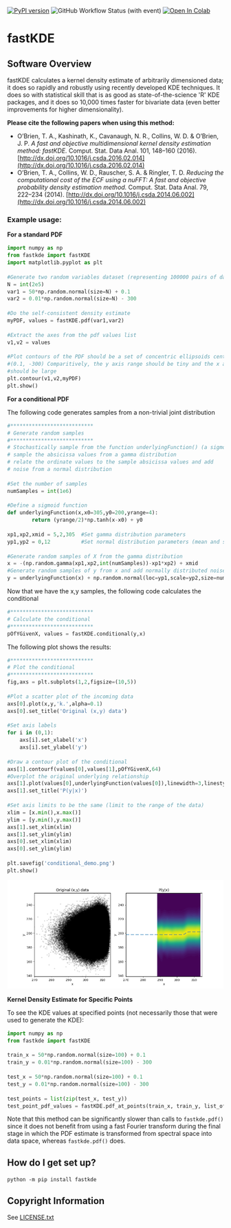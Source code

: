 [![PyPI version](https://badge.fury.io/py/fastkde.svg)](https://badge.fury.io/py/fastkde)
![GitHub Workflow Status (with event)](https://img.shields.io/github/actions/workflow/status/lbl-eesa/fastkde/test.yml?event=push&label=tests)
<a target="_blank" href="https://colab.research.google.com/github/LBL-EESA/fastkde/blob/main/testing/readme_test.ipynb"> <img src="https://colab.research.google.com/assets/colab-badge.svg" alt="Open In Colab"/> </a>

# fastKDE

## Software Overview

fastKDE calculates a kernel density estimate of arbitrarily dimensioned
data; it does so rapidly and robustly using recently developed KDE
techniques. It does so with statistical skill that is as good as
state-of-the-science 'R' KDE packages, and it does so 10,000 times
faster for bivariate data (even better improvements for higher
dimensionality).

**Please cite the following papers when using this method:**

* O’Brien, T. A., Kashinath, K., Cavanaugh, N. R., Collins, W. D. & O’Brien, J. P. *A fast and objective multidimensional kernel density estimation method: fastKDE.* Comput. Stat. Data Anal. 101, 148–160 (2016). [http://dx.doi.org/10.1016/j.csda.2016.02.014](http://dx.doi.org/10.1016/j.csda.2016.02.014)
* O’Brien, T. A., Collins, W. D., Rauscher, S. A. & Ringler, T. D. *Reducing the computational cost of the ECF using a nuFFT: A fast and objective probability density estimation method.* Comput. Stat. Data Anal. 79, 222–234 (2014). [http://dx.doi.org/10.1016/j.csda.2014.06.002](http://dx.doi.org/10.1016/j.csda.2014.06.002)

### Example usage:

**For a standard PDF**

```python
import numpy as np
from fastkde import fastKDE
import matplotlib.pyplot as plt

#Generate two random variables dataset (representing 100000 pairs of datapoints)
N = int(2e5)
var1 = 50*np.random.normal(size=N) + 0.1
var2 = 0.01*np.random.normal(size=N) - 300

#Do the self-consistent density estimate
myPDF, values = fastKDE.pdf(var1,var2)

#Extract the axes from the pdf values list
v1,v2 = values

#Plot contours of the PDF should be a set of concentric ellipsoids centered on
#(0.1, -300) Comparitively, the y axis range should be tiny and the x axis range
#should be large
plt.contour(v1,v2,myPDF)
plt.show()
```


**For a conditional PDF**

The following code generates samples from a non-trivial joint
distribution

```python
#***************************
# Generate random samples
#***************************
# Stochastically sample from the function underlyingFunction() (a sigmoid):
# sample the absicissa values from a gamma distribution
# relate the ordinate values to the sample absicissa values and add
# noise from a normal distribution

#Set the number of samples
numSamples = int(1e6)

#Define a sigmoid function
def underlyingFunction(x,x0=305,y0=200,yrange=4):
        return (yrange/2)*np.tanh(x-x0) + y0

xp1,xp2,xmid = 5,2,305  #Set gamma distribution parameters
yp1,yp2 = 0,12          #Set normal distribution parameters (mean and std)

#Generate random samples of X from the gamma distribution
x = -(np.random.gamma(xp1,xp2,int(numSamples))-xp1*xp2) + xmid
#Generate random samples of y from x and add normally distributed noise
y = underlyingFunction(x) + np.random.normal(loc=yp1,scale=yp2,size=numSamples)
```

Now that we have the x,y samples, the following code calculates the
conditional

```python
#***************************
# Calculate the conditional
#***************************
pOfYGivenX, values = fastKDE.conditional(y,x)
```

The following plot shows the results:

```python
#***************************
# Plot the conditional
#***************************
fig,axs = plt.subplots(1,2,figsize=(10,5))

#Plot a scatter plot of the incoming data
axs[0].plot(x,y,'k.',alpha=0.1)
axs[0].set_title('Original (x,y) data')

#Set axis labels
for i in (0,1):
    axs[i].set_xlabel('x')
    axs[i].set_ylabel('y')

#Draw a contour plot of the conditional
axs[1].contourf(values[0],values[1],pOfYGivenX,64)
#Overplot the original underlying relationship
axs[1].plot(values[0],underlyingFunction(values[0]),linewidth=3,linestyle='--',alpha=0.5)
axs[1].set_title('P(y|x)')

#Set axis limits to be the same (limit to the range of the data)
xlim = [x.min(),x.max()]
ylim = [y.min(),y.max()]
axs[1].set_xlim(xlim)
axs[1].set_ylim(ylim)
axs[0].set_xlim(xlim)
axs[0].set_ylim(ylim)

plt.savefig('conditional_demo.png')
plt.show()
```

![Image of conditional distribution demonstration](conditional_demo.png)

**Kernel Density Estimate for Specific Points**

To see the KDE values at specified points (not necessarily those that were used to generate the KDE):

```python
import numpy as np
from fastkde import fastKDE

train_x = 50*np.random.normal(size=100) + 0.1
train_y = 0.01*np.random.normal(size=100) - 300

test_x = 50*np.random.normal(size=100) + 0.1
test_y = 0.01*np.random.normal(size=100) - 300

test_points = list(zip(test_x, test_y))
test_point_pdf_values = fastKDE.pdf_at_points(train_x, train_y, list_of_points = test_points)
```

Note that this method can be significantly slower than calls to `fastkde.pdf()` since it does not benefit from using a fast Fourier transform during the final stage in which the PDF estimate is transformed from spectral space into data space, whereas `fastkde.pdf()` does.

How do I get set up?
--------------------

`python -m pip install fastkde`

Copyright Information
---------------------

See [LICENSE.txt](LICENSE.txt)